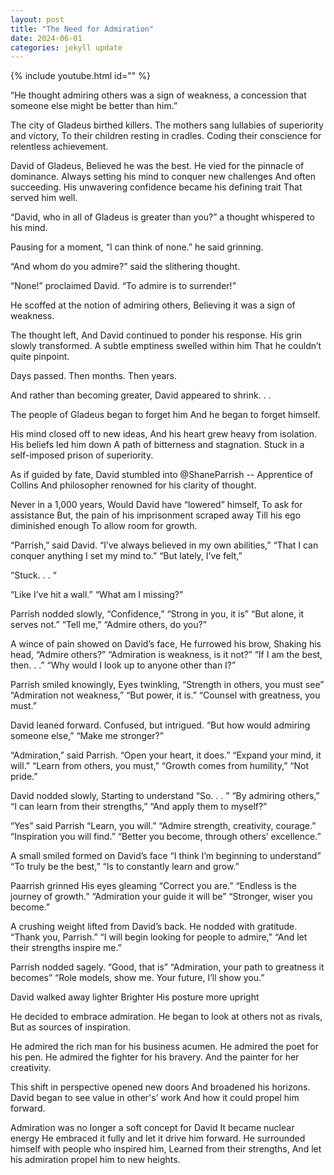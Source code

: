 ```yaml
---
layout: post
title: "The Need for Admiration"
date: 2024-06-01
categories: jekyll update
---
```

{% include youtube.html id="" %}

“He thought admiring others was a sign of weakness, a concession that someone else might be better than him.”

The city of Gladeus birthed killers. 
The mothers sang lullabies of superiority and victory,
To their children resting in cradles.
Coding their conscience for relentless achievement.
 
David of Gladeus, 
Believed he was the best. 
He vied for the pinnacle of dominance. 
Always setting his mind to conquer new challenges 
And often succeeding. 
His unwavering confidence became his defining trait
That served him well. 

“David, who in all of Gladeus is greater than you?” a thought whispered to his mind. 

Pausing for a moment, “I can think of none.” he said grinning. 

“And whom do you admire?” said the slithering thought.

“None!” proclaimed David. “To admire is to surrender!” 

He scoffed at the notion of admiring others, 
Believing it was a sign of weakness. 

The thought left, 
And David continued to ponder his response. 
His grin slowly transformed.
A subtle emptiness swelled within him 
That he couldn’t quite pinpoint. 

Days passed. 
Then months. 
Then years.
 
And rather than becoming greater, 
David appeared to shrink. . .

The people of Gladeus began to forget him
And he began to forget himself. 

His mind closed off to new ideas, 
And his heart grew heavy from isolation. 
His beliefs led him down 
A path of bitterness and stagnation. 
Stuck in a self-imposed prison of superiority. 

As if guided by fate, 
David stumbled into @ShaneParrish
-- Apprentice of Collins 
And philosopher renowned for his clarity of thought. 

Never in a 1,000 years,
Would David have “lowered” himself,
To ask for assistance
But, the pain of his imprisonment scraped away
Till his ego diminished enough
To allow room for growth.
 
“Parrish,” said David. 
“I’ve always believed in my own abilities,”
“That I can conquer anything I set my mind to.”
“But lately, I’ve felt,”

“Stuck. . . “

“Like I’ve hit a wall.”
“What am I missing?” 

Parrish nodded slowly, 
“Confidence,”
“Strong in you, it is”
“But alone, it serves not.”
“Tell me,”
“Admire others, do you?”

A wince of pain showed on David’s face, 
He furrowed his brow, 
Shaking his head,
“Admire others?”
“Admiration is weakness, is it not?”
“If I am the best, then. . .”
“Why would I look up to anyone other than I?”

Parrish smiled knowingly, 
Eyes twinkling, 
“Strength in others, you must see”
“Admiration not weakness,”
“But power, it is.”
“Counsel with greatness, you must.”

David leaned forward.
Confused, but intrigued. 
“But how would admiring someone else,”
“Make me stronger?”

“Admiration,” said Parrish. 
“Open your heart, it does.”
“Expand your mind, it will.”
“Learn from others, you must,”
“Growth comes from humility,”
“Not pride.”

David nodded slowly, 
Starting to understand
“So. . . ”
“By admiring others,”
“I can learn from their strengths,”
“And apply them to myself?”

“Yes” said Parrish
“Learn, you will.”
“Admire strength, creativity, courage.”
“Inspiration you will find.”
“Better you become, through others’ excellence.”

A small smiled formed on David’s face
“I think I’m beginning to understand”
“To truly be the best,”
“Is to constantly learn and grow.”

Paarrish grinned
His eyes gleaming
“Correct you are.”
“Endless is the journey of growth.”
“Admiration your guide it will be”
“Stronger, wiser you become.”

A crushing weight lifted from David’s back. 
He nodded with gratitude. 
“Thank you, Parrish.”
“I will begin looking for people to admire,”
“And let their strengths inspire me.”

Parrish nodded sagely.
“Good, that is”
“Admiration, your path to greatness it becomes”
“Role models, show me. Your future, I’ll show you.”


David walked away lighter
Brighter
His posture more upright 

He decided to embrace admiration.
He began to look at others not as rivals, 
But as sources of inspiration. 

He admired the rich man for his business acumen.
He admired the poet for his pen.
He admired the fighter for his bravery.
And the painter for her creativity. 

This shift in perspective opened new doors
And broadened his horizons. 
David began to see value in other's’ work
And how it could propel him forward. 

Admiration was no longer a soft concept for David
It became nuclear energy
He embraced it fully and let it drive him forward. 
He surrounded himself with people who inspired him, 
Learned from their strengths, 
And let his admiration propel him to new heights.

